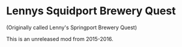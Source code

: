 # Lennys Squidport Brewery Quest
(Originally called Lenny's Springport Brewery Quest)

This is an unreleased mod from 2015-2016.
